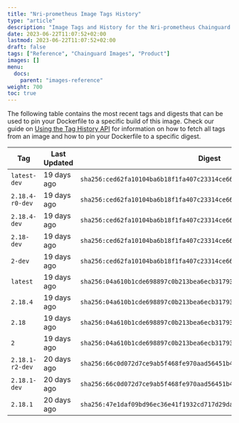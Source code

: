 ```yaml
---
title: "Nri-prometheus Image Tags History"
type: "article"
description: "Image Tags and History for the Nri-prometheus Chainguard Image"
date: 2023-06-22T11:07:52+02:00
lastmod: 2023-06-22T11:07:52+02:00
draft: false
tags: ["Reference", "Chainguard Images", "Product"]
images: []
menu:
  docs:
    parent: "images-reference"
weight: 700
toc: true
---
```


The following table contains the most recent tags and digests that can be used to pin your Dockerfile to a specific build of this image. Check our guide on [Using the Tag History API](/chainguard/chainguard-images/using-the-tag-history-api/) for information on how to fetch all tags from an image and how to pin your Dockerfile to a specific digest.

| Tag             | Last Updated | Digest                                                                    |
|-----------------|--------------|---------------------------------------------------------------------------|
| `latest-dev`    | 19 days ago  | `sha256:ced62fa10104ba6b18f1fa407c23314ce663748b01dba85f9d0efaa0641ee3f9` |
| `2.18.4-r0-dev` | 19 days ago  | `sha256:ced62fa10104ba6b18f1fa407c23314ce663748b01dba85f9d0efaa0641ee3f9` |
| `2.18.4-dev`    | 19 days ago  | `sha256:ced62fa10104ba6b18f1fa407c23314ce663748b01dba85f9d0efaa0641ee3f9` |
| `2.18-dev`      | 19 days ago  | `sha256:ced62fa10104ba6b18f1fa407c23314ce663748b01dba85f9d0efaa0641ee3f9` |
| `2-dev`         | 19 days ago  | `sha256:ced62fa10104ba6b18f1fa407c23314ce663748b01dba85f9d0efaa0641ee3f9` |
| `latest`        | 19 days ago  | `sha256:04a610b1cde698897c0b213bea6ecb31793eb3a03600accbf077d6d9d0bba747` |
| `2.18.4`        | 19 days ago  | `sha256:04a610b1cde698897c0b213bea6ecb31793eb3a03600accbf077d6d9d0bba747` |
| `2.18`          | 19 days ago  | `sha256:04a610b1cde698897c0b213bea6ecb31793eb3a03600accbf077d6d9d0bba747` |
| `2`             | 19 days ago  | `sha256:04a610b1cde698897c0b213bea6ecb31793eb3a03600accbf077d6d9d0bba747` |
| `2.18.1-r2-dev` | 20 days ago  | `sha256:66c0d072d7ce9ab5f468fe970aad56451b4a42877bff18928f9fdc8d30b5d274` |
| `2.18.1-dev`    | 20 days ago  | `sha256:66c0d072d7ce9ab5f468fe970aad56451b4a42877bff18928f9fdc8d30b5d274` |
| `2.18.1`        | 20 days ago  | `sha256:47e1daf09bd96ec36e41f1932cd717d29daba69204af0dbb1270154982875b0b` |
